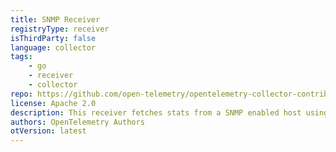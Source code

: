 ```yaml
---
title: SNMP Receiver
registryType: receiver
isThirdParty: false
language: collector
tags:
    - go
    - receiver
    - collector
repo: https://github.com/open-telemetry/opentelemetry-collector-contrib/tree/main/receiver/snmpreceiver
license: Apache 2.0
description: This receiver fetches stats from a SNMP enabled host using a [golang snmp client](https://github.com/gosnmp/gosnmp). Metrics are collected based upon different configurations in the config file.
authors: OpenTelemetry Authors
otVersion: latest
---
```

